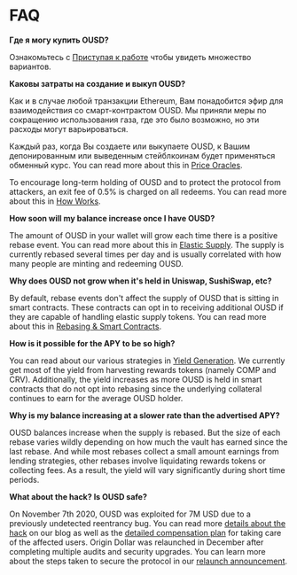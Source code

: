 # FAQ

**Где я могу купить OUSD?**

Ознакомьтесь с [Приступая к работе](https://docs.ousd.com/getting-started) чтобы увидеть множество вариантов.

**Каковы затраты на создание и выкуп OUSD?**

Как и в случае любой транзакции Ethereum, Вам понадобится эфир для взаимодействия со смарт-контрактом OUSD. Мы приняли меры по сокращению использования газа, где это было возможно, но эти расходы могут варьироваться.

Каждый раз, когда Вы создаете или выкупаете OUSD, к Вашим депонированным или выведенным стейблкоинам будет применяться обменный курс. You can read more about this in [Price Oracles](https://docs.ousd.com/core-concepts/price-oracles).

To encourage long-term holding of OUSD and to protect the protocol from attackers, an exit fee of 0.5% is charged on all redeems. You can read more about this in [How Works](https://docs.ousd.com/how-it-works).

**How soon will my balance increase once I have OUSD?**

The amount of OUSD in your wallet will grow each time there is a positive rebase event. You can read more about this in [Elastic Supply](https://docs.ousd.com/core-concepts/elastic-supply). The supply is currently rebased several times per day and is usually correlated with how many people are minting and redeeming OUSD.

**Why does OUSD not grow when it's held in Uniswap, SushiSwap, etc?**

By default, rebase events don't affect the supply of OUSD that is sitting in smart contracts. These contracts can opt in to receiving additional OUSD if they are capable of handling elastic supply tokens. You can read more about this in [Rebasing & Smart Contracts](https://docs.ousd.com/core-concepts/elastic-supply/rebasing-and-smart-contracts).

**How is it possible for the APY to be so high?**

You can read about our various strategies in [Yield Generation](https://docs.ousd.com/core-concepts/yield-generation). We currently get most of the yield from harvesting rewards tokens \(namely COMP and CRV\). Additionally, the yield increases as more OUSD is held in smart contracts that do not opt into rebasing since the underlying collateral continues to earn for the average OUSD holder.

**Why is my balance increasing at a slower rate than the advertised APY?**

OUSD balances increase when the supply is rebased. But the size of each rebase varies wildly depending on how much the vault has earned since the last rebase. And while most rebases collect a small amount earnings from lending strategies, other rebases involve liquidating rewards tokens or collecting fees. As a result, the yield will vary significantly during short time periods.

**What about the hack? Is OUSD safe?**

On November 7th 2020, OUSD was exploited for 7M USD due to a previously undetected reentrancy bug. You can read more [details about the hack](https://medium.com/originprotocol/urgent-ousd-has-hacked-and-there-has-been-a-loss-of-funds-7b8c4a7d534c) on our blog as well as the [detailed compensation plan](https://medium.com/originprotocol/origin-dollar-ousd-detailed-compensation-plan-faa73f87442e) for taking care of the affected users. Origin Dollar was relaunched in December after completing multiple audits and security upgrades. You can learn more about the steps taken to secure the protocol in our [relaunch announcement](https://medium.com/originprotocol/origin-dollar-ousd-is-back-b8ee0c601dad).

